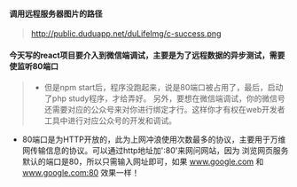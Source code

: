 #### 调用远程服务器图片的路径
> http://public.duduapp.net/duLifeImg/c-success.png

#### 今天写的react项目要介入到微信端调试，主要是为了远程数据的异步测试，需要使监听80端口
>- 但是npm start后，程序没跑起来，说是80端口被占用了，最后，启动了php study程序，才给弄好。
另外，要想在微信端调试，你的微信号还需要对应的公众号来对你进行绑定才行。这样你才有权在web开发者工具中进行对应公众号的开发和调试。
- 80端口是为HTTP开放的，此为上网冲浪使用次数最多的协议，主要用于万维网传输信息的协议。可以通过http地址加':80'来网问网站，因为
浏览网页服务默认的端口是80，所以只需输入网址即可，如果 www.google.com 和 www.google.com:80 效果一样！